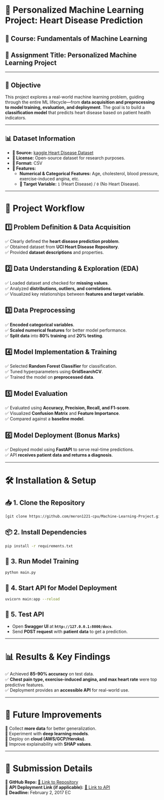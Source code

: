 # **📌 Personalized Machine Learning Project: Heart Disease Prediction**  

## **📝 Course:** Fundamentals of Machine Learning  
## **📌 Assignment Title:** Personalized Machine Learning Project  

---

## **🎯 Objective**  
This project explores a real-world machine learning problem, guiding through the entire ML lifecycle—from **data acquisition and preprocessing to model training, evaluation, and deployment**. The goal is to build a **classification model** that predicts heart disease based on patient health indicators.  

---

## **📊 Dataset Information**  
- **📌 Source:** [kaggle Heart Disease Dataset](https://www.kaggle.com/datasets/mfarhaannazirkhan/heart-dataset/data)  
- **📜 License:** Open-source dataset for research purposes.  
- **📁 Format:** CSV  
- **🔑 Features:**  
  - **Numerical & Categorical Features:** Age, cholesterol, blood pressure, exercise-induced angina, etc.  
  - **🎯 Target Variable:** `1` (Heart Disease) / `0` (No Heart Disease).  

---

# **🚀 Project Workflow**  

## **1️⃣ Problem Definition & Data Acquisition**  
✅ Clearly defined the **heart disease prediction problem**.  
✅ Obtained dataset from **UCI Heart Disease Repository**.  
✅ Provided **dataset descriptions** and properties.  

## **2️⃣ Data Understanding & Exploration (EDA)**  
✅ Loaded dataset and checked for **missing values**.  
✅ Analyzed **distributions, outliers, and correlations**.  
✅ Visualized key relationships between **features and target variable**.  

## **3️⃣ Data Preprocessing**  
✅ **Encoded categorical variables**.  
✅ **Scaled numerical features** for better model performance.  
✅ **Split data** into **80% training** and **20% testing**.  

## **4️⃣ Model Implementation & Training**  
✅ Selected **Random Forest Classifier** for classification.  
✅ Tuned hyperparameters using **GridSearchCV**.  
✅ Trained the model on **preprocessed data**.  

## **5️⃣ Model Evaluation**  
✅ Evaluated using **Accuracy, Precision, Recall, and F1-score**.  
✅ Visualized **Confusion Matrix** and **Feature Importance**.  
✅ Compared against a **baseline model**.  

## **6️⃣ Model Deployment (Bonus Marks)**  
✅ Deployed model using **FastAPI** to serve real-time predictions.  
✅ API **receives patient data and returns a diagnosis**.  

---

# **🛠️ Installation & Setup**  

## **📥 1. Clone the Repository**  
```bash
[git clone https://github.com/meron1221-cpu/Machine-Learning-Project.git

```

## **📦 2. Install Dependencies**  
```bash
pip install -r requirements.txt
```

## **📌 3. Run Model Training**  
```bash
python main.py
```

## **🚀 4. Start API for Model Deployment**  
```bash
uvicorn main:app --reload
```

## **🔬 5. Test API**  
- Open **Swagger UI** at **`http://127.0.0.1:8000/docs`**.  
- Send **POST request** with **patient data** to get a prediction.  

---

# **📊 Results & Key Findings**  
✅ Achieved **85-90% accuracy** on test data.  
✅ **Chest pain type, exercise-induced angina, and max heart rate** were top predictive features.  
✅ Deployment provides an **accessible API** for real-world use.  

---

# **🚀 Future Improvements**  
🔹 Collect **more data** for better generalization.  
🔹 Experiment with **deep learning models**.  
🔹 Deploy on **cloud (AWS/GCP/Heroku)**.  
🔹 Improve explainability with **SHAP values**.  

---

# **📌 Submission Details**  
📍 **GitHub Repo:** [🔗 Link to Repository](https://github.com/meron1221-cpu/Machine-Learning-Project.git#)  
📍 **API Deployment Link (if applicable):** [🔗 Link to API](https://machine-learning-project-2-77qn.onrender.com#)  
📍 **Deadline:** February 2, 2017 EC  
